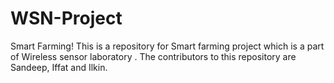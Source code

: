 # WSN-Project
Smart Farming!
This is a repository for Smart farming project which is a part of Wireless sensor laboratory . The contributors to this repository are Sandeep, Iffat and Ilkin. 
